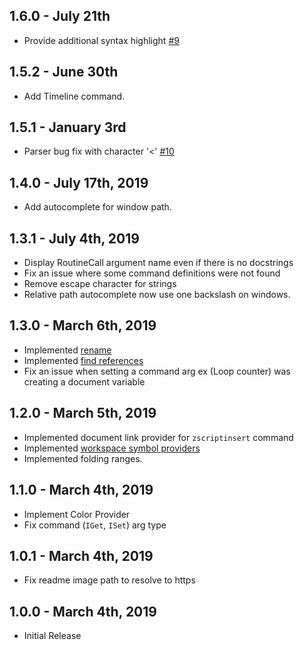 ## 1.6.0 - July 21th
* Provide additional syntax highlight [#9](https://github.com/JonasOuellet/vscode-zscript/issues/9)

## 1.5.2 - June 30th
* Add Timeline command.

## 1.5.1 - January 3rd 
* Parser bug fix with character '<' [#10](https://github.com/JonasOuellet/vscode-zscript/issues/10)

## 1.4.0 - July 17th, 2019
* Add autocomplete for window path.

## 1.3.1 - July 4th, 2019
* Display RoutineCall argument name even if there is no docstrings
* Fix an issue where some command definitions were not found
* Remove escape character for strings
* Relative path autocomplete now use one backslash on windows.

## 1.3.0 - March 6th, 2019
* Implemented [rename](https://code.visualstudio.com/docs/editor/editingevolved#_rename-symbol)
* Implemented [find references](https://code.visualstudio.com/docs/editor/editingevolved#_peek)
* Fix an issue when setting a command arg ex (Loop counter) was creating a document variable

## 1.2.0 - March 5th, 2019
* Implemented document link provider for `zscriptinsert` command
* Implemented [workspace symbol providers](https://code.visualstudio.com/docs/editor/editingevolved#_open-symbol-by-name)
* Implemented folding ranges.

## 1.1.0 - March 4th, 2019
* Implement Color Provider
* Fix command (`IGet`, `ISet`) arg type

## 1.0.1 - March 4th, 2019
* Fix readme image path to resolve to https

## 1.0.0 - March 4th, 2019
* Initial Release
